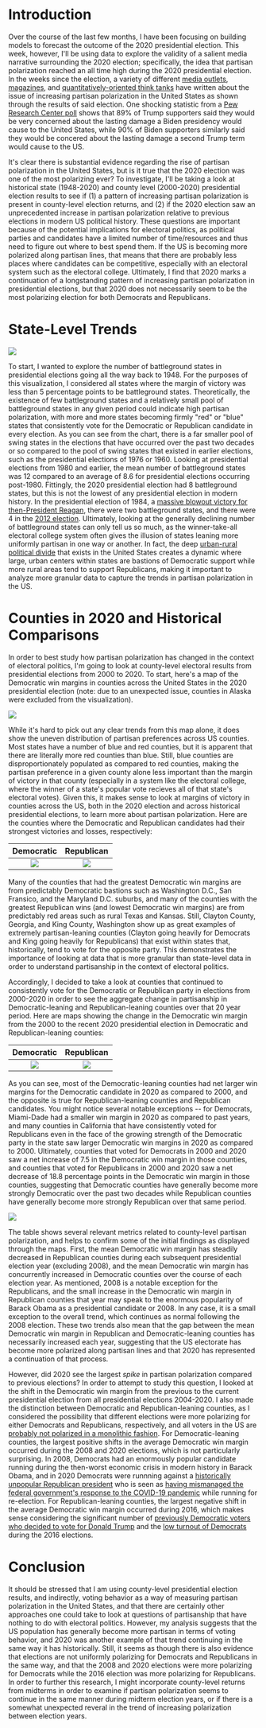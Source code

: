 # Introduction

Over the course of the last few months, I have been focusing on building models to forecast the outcome of the 2020 presidential election. This week, however, I'll be using data to explore the validity of a salient media narrative surrounding the 2020 election; specifically, the idea that partisan polarization reached an all time high during the 2020 presidential election. In the weeks since the election, a variety of different [media outlets](https://news.wttw.com/2020/11/10/political-divide-2020-election-reaffirms-polarization-us), [magazines](https://time.com/5907318/polarization-2020-election/), and [quantitatively-oriented think tanks](https://www.pewresearch.org/fact-tank/2020/11/06/2020-election-reveals-two-broad-voting-coalitions-fundamentally-at-odds/) have written about the issue of increasing partisan polarization in the United States as shown through the results of said election. One shocking statistic from a [Pew Research Center poll](https://www.pewresearch.org/fact-tank/2020/11/13/america-is-exceptional-in-the-nature-of-its-political-divide/) shows that 89% of Trump supporters said they would be very concerned about the lasting damage a Biden presidency would cause to the United States, while 90% of Biden supporters similarly said they would be concered about the lasting damage a second Trump term would cause to the US.

It's clear there is substantial evidence regarding the rise of partisan polarization in the United States, but is it true that the 2020 election was one of the most polarizing ever? To investigate, I'll be taking a look at historical state (1948-2020) and county level (2000-2020) presidential election results to see if (1) a pattern of increasing partisan polarization is present in county-level election returns, and (2) if the 2020 election saw an unprecedented increase in partisan polarization relative to previous elections in modern US political history. These questions are important because of the potential implications for electoral politics, as political parties and candidates have a limited number of time/resources and thus need to figure out where to best spend them. If the US is becoming more polarized along partisan lines, that means that there are probably less places where candidates can be competitive, especially with an electoral system such as the electoral college. Ultimately, I find that 2020 marks a continuation of a longstanding pattern of increasing partisan polarization in presidential elections, but that 2020 does not necessarily seem to be the most polarizing election for both Democrats and Republicans. 

# State-Level Trends
![](battleground_states.jpeg)

To start, I wanted to explore the number of battleground states in presidential elections going all the way back to 1948. For the purposes of this visualization, I considered all states where the margin of victory was less than 5 percentage points to be battleground states. Theoretically, the existence of few battleground states and a relatively small pool of battleground states in any given period could indicate high partisan polarization, with more and more states becoming firmly "red" or "blue" states that consistently vote for the Democratic or Republican candidate in every election. As you can see from the chart, there is a far smaller pool of swing states in the elections that have occurred over the past two decades or so compared to the pool of swing states that existed in earlier elections, such as the presidential elections of 1976 or 1960. Looking at presidential elections from 1980 and earlier, the mean number of battleground states was 12 compared to an average of 8.6 for presidential elections occurring post-1980. Fittingly, the 2020 presidential election had 8 battleground states, but this is not the lowest of any presidential election in modern history. In the presidential election of 1984, a [massive blowout victory for then-President Reagan](https://www.270towin.com/1984_Election/), there were two battleground states, and there were 4 in the [2012 election](https://www.nytimes.com/elections/2012/results/president.html). Ultimately, looking at the generally declining number of battleground states can only tell us so much, as the winner-take-all electoral college system often gives the illusion of states leaning more uniformly partisan in one way or another. In fact, the deep [urban-rural political divide](https://source.wustl.edu/2020/02/the-divide-between-us-urban-rural-political-differences-rooted-in-geography/) that exists in the United States creates a dynamic where large, urban centers within states are bastions of Democratic support while more rural areas tend to support Republicans, making it important to analyze more granular data to capture the trends in partisan polarization in the US.


# Counties in 2020 and Historical Comparisons
In order to best study how partisan polarization has changed in the context of electoral politics, I'm going to look at county-level electoral results from presidential elections from 2000 to 2020. To start, here's a map of the Democratic win margins in counties across the United States in the 2020 presidential election (note: due to an unexpected issue, counties in Alaska were excluded from the visualization).

![](2020_democratic_margins.jpeg)

While it's hard to pick out any clear trends from this map alone, it does show the uneven distribution of partisan preferences across US counties. Most states have a number of blue and red counties, but it is apparent that there are literally more red counties than blue. Still, blue counties are disproportionately populated as compared to red counties, making the partisan preference in a given county alone less important than the margin of victory in that county (especially in a system like the electoral college, where the winner of a state's popular vote recieves all of that state's electoral votes). Given this, it makes sense to look at margins of victory in counties across the US, both in the 2020 election and across historical presidential elections, to learn more about partisan polarization. Here are the counties where the Democratic and Republican candidates had their strongest victories and losses, respectively:

  Democratic         |  Republican
:-------------------------:|:-------------------------:
![](bigd_wins.png)  |  ![](bigr_wins.png)

Many of the counties that had the greatest Democratic win margins are from predictably Democratic bastions such as Washington D.C., San Fransico, and the Maryland D.C. suburbs, and many of the counties with the greatest Republican wins (and lowest Democratic win margins) are from predictably red areas such as rural Texas and Kansas. Still, Clayton County, Georgia, and King County, Washington show up as great examples of extremely partisan-leaning counties (Clayton going heavily for Democrats and King going heavily for Republicans) that exist within states that, historically, tend to vote for the opposite party. This demonstrates the importance of looking at data that is more granular than state-level data in order to understand partisanship in the context of electoral politics.

Accordingly, I decided to take a look at counties that continued to consistently vote for the Democratic or Republican party in elections from 2000-2020 in order to see the aggregate change in partisanship in Democratic-leaning and Republican-leaning counties over that 20 year period. Here are maps showing the change in the Democratic win margin from the 2000 to the recent 2020 presidential election in Democratic and Republican-leaning counties: 

  Democratic         |  Republican
:-------------------------:|:-------------------------:
![](d_shift_d_counties.jpeg)  |  ![](d_shift_solid_R.jpeg)

As you can see, most of the Democratic-leaning counties had net larger win margins for the Democratic candidate in 2020 as compared to 2000, and the opposite is true for Republican-leaning counties and Republican candidates. You might notice several notable exceptions -- for Democrats, Miami-Dade had a smaller win margin in 2020 as compared to past years, and many counties in California that have consistently voted for Republicans even in the face of the growing strength of the Democratic party in the state saw larger Democratic win margins in 2020 as compared to 2000. Ultimately, counties that voted for Democrats in 2000 and 2020 saw a net increase of 7.5 in the Democratic win margin in those counties, and counties that voted for Republicans in 2000 and 2020 saw a net decrease of 18.8 percentage points in the Democratic win margin in those counties, suggesting that Democratic counties have generally become more strongly Democratic over the past two decades while Republican counties have generally become more strongly Republican over that same period.

![](gt_table_polarization.png)

The table shows several relevant metrics related to county-level partisan polarization, and helps to confirm some of the initial findings as displayed through the maps. First, the mean Democratic win margin has steadily decreased in Republican counties during each subsequent presidential election year (excluding 2008), and the mean Democratic win margin has concurrently increased in Democratic counties over the course of each election year. As mentioned, 2008 is a notable exception for the Republicans, and the small increase in the Democratic win margin in Republican counties that year may speak to the enormous popularity of Barack Obama as a presidential candidate or 2008. In any case, it is a small exception to the overall trend, which continues as normal following the 2008 election. These two trends also mean that the gap between the mean Democratic win margin in Republican and Democratic-leaning counties has necessarily increased each year, suggesting that the US electorate has become more polarized along partisan lines and that 2020 has represented a continuation of that process. 

However, did 2020 see the largest *spike* in partisan polarization compared to previous elections? In order to attempt to study this question, I looked at the shift in the Democratic win margin from the previous to the current presidential election from all presidential elections 2004-2020. I also made the distinction between Democratic and Republican-leaning counties, as I considered the possibility that different elections were more polarizing for either Democrats and Republicans, respectively, and all voters in the US are [probably not polarized in a monolithic fashion](https://www.theatlantic.com/politics/archive/2014/06/yes-polarization-is-asymmetric-and-conservatives-are-worse/373044/). For Democratic-leaning counties, the largest positive shifts in the average Democratic win margin occurred during the 2008 and 2020 elections, which is not particularly surprising. In 2008, Democrats had an enormously popular candidate running during the then-worst economic crisis in modern history in Barack Obama, and in 2020 Democrats were runnning against a [historically unpopular Republican president](https://fivethirtyeight.com/features/trump-is-the-most-unpopular-president-since-ford-to-run-for-reelection/) who is seen as [having mismanaged the federal government's response to the COVID-19 pandemic](https://www.vox.com/2020/6/8/21242003/trump-failed-coronavirus-response) while running for re-election. For Republican-leaning counties, the largest negative shift in the average Democratic win margin occurred during 2016, which makes sense considering the significant number of [previously Democratic voters who decided to vote for Donald Trump](https://www.nytimes.com/2017/03/28/upshot/a-2016-review-turnout-wasnt-the-driver-of-clintons-defeat.html) and the [low turnout of Democrats](https://www.pbs.org/newshour/politics/voter-turnout-2016-elections) during the 2016 elections. 

# Conclusion
It should be stressed that I am using county-level presidential election results, and indirectly, voting behavior as a way of measuring partisan polarization in the United States, and that there are certainly other approaches one could take to look at questions of partisanship that have nothing to do with electoral politics. However, my analysis suggests that the US population has generally become more partisan in terms of voting behavior, and 2020 was another example of that trend continuing in the same way it has historically. Still, it seems as though there is also evidence that elections are not uniformly polarizing for Democrats and Republicans in the same way, and that the 2008 and 2020 elections were more polarizing for Democrats while the 2016 election was more polarizing for Republicans. In order to further this research, I might incorporate county-level returns from midterms in order to examine if partisan polarization seems to continue in the same manner during midterm election years, or if there is a somewhat unexpected reveral in the trend of increasing polarization between election years.
